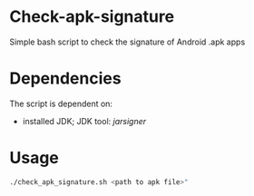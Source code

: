 # Check-apk-signature
Simple bash script to check the signature of Android .apk apps

# Dependencies
The script is dependent on:
  * installed JDK; JDK tool: *jarsigner*
  
# Usage
  ```bash
  ./check_apk_signature.sh <path to apk file>"
  ```
